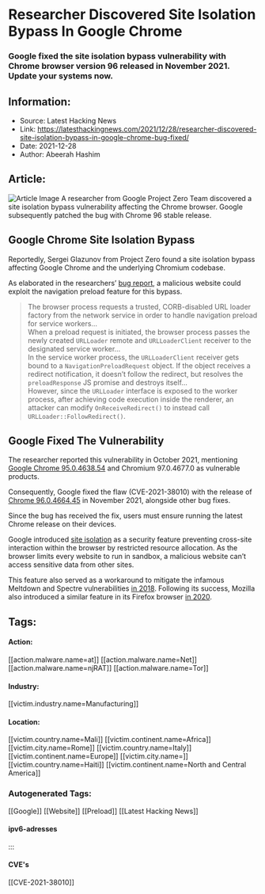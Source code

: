 # Researcher Discovered Site Isolation Bypass In Google Chrome
### Google fixed the site isolation bypass vulnerability with Chrome browser version 96 released in November 2021. Update your systems now.

## Information:
+ Source: Latest Hacking News
+ Link: https://latesthackingnews.com/2021/12/28/researcher-discovered-site-isolation-bypass-in-google-chrome-bug-fixed/
+ Date: 2021-12-28
+ Author: Abeerah Hashim


## Article:
![Article Image](https://latesthackingnews.com/wp-content/uploads/2019/06/Chrome.jpg)
 A researcher from Google Project Zero Team discovered a site isolation bypass vulnerability affecting the Chrome browser. Google subsequently patched the bug with Chrome 96 stable release.

 Google Chrome Site Isolation Bypass
-----------------------------------

 Reportedly, Sergei Glazunov from Project Zero found a site isolation bypass affecting Google Chrome and the underlying Chromium codebase.

 As elaborated in the researchers’ [bug report](https://bugs.chromium.org/p/project-zero/issues/detail?id=2239), a malicious website could exploit the navigation preload feature for this bypass.

 
> The browser process requests a trusted, CORB-disabled URL loader factory from the network service in order to handle navigation preload for service workers…  
>  When a preload request is initiated, the browser process passes the newly created `URLLoader` remote and `URLLoaderClient` receiver to the designated service worker…  
>  In the service worker process, the `URLLoaderClient` receiver gets bound to a `NavigationPreloadRequest` object. If the object receives a redirect notification, it doesn’t follow the redirect, but resolves the `preloadResponse` JS promise and destroys itself…  
>  However, since the `URLLoader` interface is exposed to the worker process, after achieving code execution inside the renderer, an attacker can modify `OnReceiveRedirect()` to instead call `URLLoader::FollowRedirect()`.
> 
> 

 Google Fixed The Vulnerability
------------------------------

 The researcher reported this vulnerability in October 2021, mentioning [Google Chrome 95.0.4638.54](https://latesthackingnews.com/2021/10/25/google-chrome-removed-ftp-for-good-deletes-code-with-chrome-95/) and Chromium 97.0.4677.0 as vulnerable products.

 Consequently, Google fixed the flaw (CVE-2021-38010) with the release of [Chrome 96.0.4664.45](https://chromereleases.googleblog.com/2021/11/stable-channel-update-for-desktop.html) in November 2021, alongside other bug fixes.

 Since the bug has received the fix, users must ensure running the latest Chrome release on their devices.

 Google introduced [site isolation](https://www.chromium.org/Home/chromium-security/site-isolation) as a security feature preventing cross-site interaction within the browser by restricted resource allocation. As the browser limits every website to run in sandbox, a malicious website can’t access sensitive data from other sites.

 This feature also served as a workaround to mitigate the infamous Meltdown and Spectre vulnerabilities [in 2018](https://latesthackingnews.com/2018/01/08/heres-meltdown-spectre-can-prevented/). Following its success, Mozilla also introduced a similar feature in its Firefox browser [in 2020](https://latesthackingnews.com/2020/10/25/firefox-brings-site-isolation-feature-for-testing-in-nightly-builds/).

   


## Tags:

#### Action:
[[action.malware.name=at]] [[action.malware.name=Net]] [[action.malware.name=njRAT]] [[action.malware.name=Tor]]

#### Industry:
[[victim.industry.name=Manufacturing]]

#### Location:
[[victim.country.name=Mali]] [[victim.continent.name=Africa]] [[victim.city.name=Rome]] [[victim.country.name=Italy]] [[victim.continent.name=Europe]] [[victim.city.name=]] [[victim.country.name=Haiti]] [[victim.continent.name=North and Central America]]

### Autogenerated Tags:
[[Google]] [[Website]] [[Preload]] [[Latest Hacking News]]
#### ipv6-adresses
:::
#### CVE's
[[CVE-2021-38010]]

